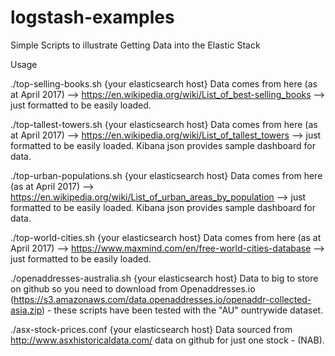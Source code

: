 # logstash-examples
Simple Scripts to illustrate Getting Data into the Elastic Stack

Usage

./top-selling-books.sh {your elasticsearch host}
Data comes from here (as at April 2017) --> https://en.wikipedia.org/wiki/List_of_best-selling_books --> just formatted to be easily loaded.

./top-tallest-towers.sh {your elasticsearch host}
Data comes from here (as at April 2017)  --> https://en.wikipedia.org/wiki/List_of_tallest_towers --> just formatted to be easily loaded. 
Kibana json provides sample dashboard for data.

./top-urban-populations.sh {your elasticsearch host}
Data comes from here (as at April 2017)  --> https://en.wikipedia.org/wiki/List_of_urban_areas_by_population --> just formatted to be easily loaded.
Kibana json provides sample dashboard for data.

./top-world-cities.sh {your elasticsearch host}
Data comes from here (as at April 2017)  --> https://www.maxmind.com/en/free-world-cities-database --> just formatted to be easily loaded. 

./openaddresses-australia.sh {your elasticsearch host}
Data to big to store on github so you need to download from Openaddresses.io (https://s3.amazonaws.com/data.openaddresses.io/openaddr-collected-asia.zip) - these scripts have been tested with the "AU" ountrywide dataset. 


./asx-stock-prices.conf {your elasticsearch host}
Data sourced from http://www.asxhistoricaldata.com/ data on github for just one stock - (NAB). 
